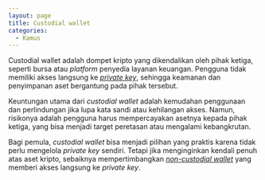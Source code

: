 ```yaml
---
layout: page
title: Custodial wallet
categories:
  - Kamus
---
```


Custodial wallet adalah dompet kripto yang dikendalikan oleh pihak ketiga, seperti bursa atau *platform* penyedia layanan keuangan. Pengguna tidak memiliki akses langsung ke [*private key*](https://rojocrypto.com/private-key/), sehingga keamanan dan penyimpanan aset bergantung pada pihak tersebut.

Keuntungan utama dari *custodial wallet* adalah kemudahan penggunaan dan perlindungan jika lupa kata sandi atau kehilangan akses. Namun, risikonya adalah pengguna harus mempercayakan asetnya kepada pihak ketiga, yang bisa menjadi target peretasan atau mengalami kebangkrutan.

Bagi pemula, *custodial wallet* bisa menjadi pilihan yang praktis karena tidak perlu mengelola *private key* sendiri. Tetapi jika menginginkan kendali penuh atas aset kripto, sebaiknya mempertimbangkan [*non-custodial wallet*](https://rojocrypto.com/non-custodial-wallet/) yang memberi akses langsung ke *private key*.